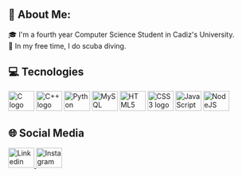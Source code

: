 ## 💫 About Me:
🎓 I'm a fourth year Computer Science Student in Cadiz's University.<br>🤿 In my free time, I do scuba diving.

## 💻 Tecnologies
<div>
  <img src="https://cdn.jsdelivr.net/gh/devicons/devicon/icons/c/c-original.svg" height="40" width="52" alt="C logo"/>
  <img src="https://cdn.jsdelivr.net/gh/devicons/devicon/icons/cplusplus/cplusplus-original.svg" height="40" width="52" alt="C++ logo"/>
  <img src="https://cdn.jsdelivr.net/gh/devicons/devicon/icons/python/python-original.svg" height="40" width="52" alt="Python logo"/>
  <img src="https://cdn.jsdelivr.net/gh/devicons/devicon/icons/mysql/mysql-original.svg" height="40" width="52" alt="MySQL logo"/>
  <img src="https://cdn.jsdelivr.net/gh/devicons/devicon/icons/html5/html5-original.svg" height="40" width="52" alt="HTML5 logo"/>
  <img src="https://cdn.jsdelivr.net/gh/devicons/devicon/icons/css3/css3-original.svg" height="40" width="52" alt="CSS3 logo"/>
  <img src="https://cdn.jsdelivr.net/gh/devicons/devicon/icons/javascript/javascript-original.svg" height="40" width="52" alt="JavaScript logo"/>
  <img src="https://cdn.jsdelivr.net/gh/devicons/devicon/icons/nodejs/nodejs-original.svg" height="40" width="52" alt="NodeJS logo"/>
</div>

## 🌐 Social Media
<a href="https://www.linkedin.com/in/jose-tur-40429a271/" target="_blank">
<img src="https://raw.githubusercontent.com/maurodesouza/profile-readme-generator/master/src/assets/icons/social/linkedin/default.svg" height="40" width="52" alt="Linkedin logo"/>
</a>
<a href="https://www.instagram.com/josetur_/" target="_blank">
<img src="https://raw.githubusercontent.com/rahuldkjain/github-profile-readme-generator/master/src/images/icons/Social/instagram.svg" height="40" width="52" alt="Instagram logo"/></a>

<!--## 📊 GitHub Stats-->

